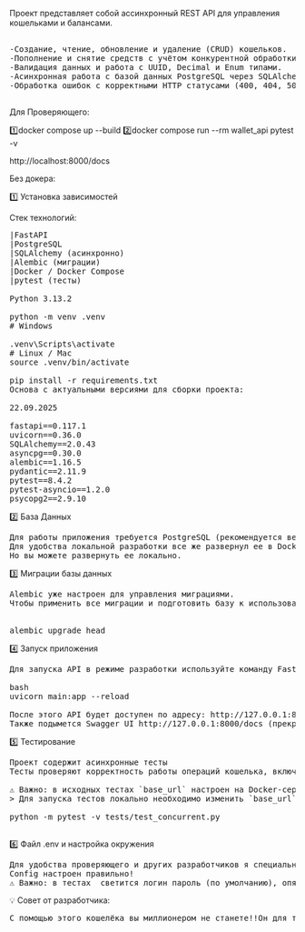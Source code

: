 Проект представляет собой ассинхронный REST API для управления кошельками и балансами.
<pre>

-Создание, чтение, обновление и удаление (CRUD) кошельков.
-Пополнение и снятие средств с учётом конкурентной обработки параллельных операций, предотвращение race conditions.
-Валидация данных и работа с UUID, Decimal и Enum типами.
-Асинхронная работа с базой данных PostgreSQL через SQLAlchemy Async ORM.
-Обработка ошибок с корректными HTTP статусами (400, 404, 500).

</pre>
Для Проверяющего:

1️⃣docker compose up --build
2️⃣docker compose run --rm wallet_api pytest -v

http://localhost:8000/docs



Без докера:

1️⃣ Установка зависимостей

Стек технологий:
<pre>
|FastAPI
|PostgreSQL
|SQLAlchemy (асинхронно)
|Alembic (миграции)
|Docker / Docker Compose
|pytest (тесты)

Python 3.13.2

python -m venv .venv
# Windows

.venv\Scripts\activate
# Linux / Mac
source .venv/bin/activate

pip install -r requirements.txt
Основа с актуальными версиями для сборки проекта:

22.09.2025

fastapi==0.117.1
uvicorn==0.36.0
SQLAlchemy==2.0.43
asyncpg==0.30.0
alembic==1.16.5
pydantic==2.11.9
pytest==8.4.2
pytest-asyncio==1.2.0
psycopg2==2.9.10
</pre>
2️⃣ База Данных

<pre>
Для работы приложения требуется PostgreSQL (рекомендуется версия 15 и выше).  
Для удобства локальной разработки все же развернул ее в Docker.
Но вы можете развернуть ее локально.
</pre>

3️⃣ Миграции базы данных

<pre>
Alembic уже настроен для управления миграциями.  
Чтобы применить все миграции и подготовить базу к использованию, достаточно выполнить:


alembic upgrade head
</pre>

4️⃣ Запуск приложения
<pre>
Для запуска API в режиме разработки используйте команду FastAPI с Uvicorn:

bash
uvicorn main:app --reload

После этого API будет доступен по адресу: http://127.0.0.1:8000
Также подымется Swagger UI http://127.0.0.1:8000/docs (прекрасная вещь!)
</pre>

5️⃣ Тестирование
<pre>
Проект содержит асинхронные тесты   
Тесты проверяют корректность работы операций кошелька, включая конкурентные запросы.

⚠️ Важно: в исходных тестах `base_url` настроен на Docker-сервис `wallet_api:8000`.  
> Для запуска тестов локально необходимо изменить `base_url` на `http://127.0.0.1:8000`:

python -m pytest -v tests/test_concurrent.py

</pre>

6️⃣ Файл .env и настройка окружения
<pre>
Для удобства проверяющего и других разработчиков я специально залил .env с параметрами проекта.
Сonfig настроен правильно! 
⚠️ Важно: в тестах  светится логин пароль (по умолчанию), опять же это сделано для удобства проверяющего.
</pre>
💡 Совет от разработчика:
<pre>
С помощью этого кошелёка вы миллионером не станете!!Он для теста, реальный счёт не пополняется 😉
</pre>